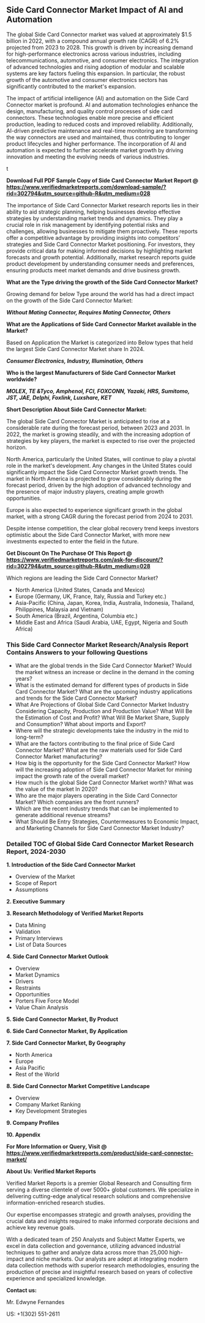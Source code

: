 <h2>Side Card Connector Market Impact of AI and Automation</h2><p>The global Side Card Connector market was valued at approximately $1.5 billion in 2022, with a compound annual growth rate (CAGR) of 6.2% projected from 2023 to 2028. This growth is driven by increasing demand for high-performance electronics across various industries, including telecommunications, automotive, and consumer electronics. The integration of advanced technologies and rising adoption of modular and scalable systems are key factors fueling this expansion. In particular, the robust growth of the automotive and consumer electronics sectors has significantly contributed to the market's expansion.</p><p>The impact of artificial intelligence (AI) and automation on the Side Card Connector market is profound. AI and automation technologies enhance the design, manufacturing, and quality control processes of side card connectors. These technologies enable more precise and efficient production, leading to reduced costs and improved reliability. Additionally, AI-driven predictive maintenance and real-time monitoring are transforming the way connectors are used and maintained, thus contributing to longer product lifecycles and higher performance. The incorporation of AI and automation is expected to further accelerate market growth by driving innovation and meeting the evolving needs of various industries.</p>t</p><p id="" class=""><strong>Download Full PDF Sample Copy of Side Card Connector Market Report @ <a href="https://www.verifiedmarketreports.com/download-sample/?rid=302794&utm_source=github-R&utm_medium=028" target="_blank">https://www.verifiedmarketreports.com/download-sample/?rid=302794&utm_source=github-R&utm_medium=028</a></strong></p><p>The importance of&nbsp;Side Card Connector Market research reports lies in their ability to aid strategic planning, helping businesses develop effective strategies by understanding market trends and dynamics. They play a crucial role in risk management by identifying potential risks and challenges, allowing businesses to mitigate them proactively. These reports offer a competitive advantage by providing insights into competitors' strategies and Side Card Connector Market positioning. For investors, they provide critical data for making informed decisions by highlighting market forecasts and growth potential. Additionally, market research reports guide product development by understanding consumer needs and preferences, ensuring products meet market demands and drive business growth.</p><p><strong>What are the&nbsp;Type driving the growth of the Side Card Connector Market?</strong></p><p id="" class="">Growing demand for below Type around the world has had a direct impact on the growth of the Side Card Connector Market:</p><em><strong>Without Mating Connector, Requires Mating Connector, Others</strong></em></p><strong>What are the&nbsp;Applications&nbsp;of Side Card Connector Market available in the Market?</strong></p><p id="" class="">Based on Application the Market is categorized into Below types that held the largest Side Card Connector Market share In 2024.</p><em><strong>Consumer Electronics, Industry, Illumination, Others</strong></em></p><strong>Who is the largest Manufacturers of Side Card Connector Market worldwide?</strong></p><p><em><strong>MOLEX, TE &Tyco, Amphenol, FCI, FOXCONN, Yazaki, HRS, Sumitomo, JST, JAE, Delphi, Foxlink, Luxshare, KET</strong></em></p><p id="" class=""><strong>Short Description About Side Card Connector Market:</strong></p><p>The global Side Card Connector Market is anticipated to rise at a considerable rate during the forecast period, between 2023 and 2031. In 2022, the market is growing steadily, and with the increasing adoption of strategies by key players, the market is expected to rise over the projected horizon.</p><p>North America, particularly the United States, will continue to play a pivotal role in the market's development. Any changes in the United States could significantly impact the Side Card Connector Market growth trends. The market in North America is projected to grow considerably during the forecast period, driven by the high adoption of advanced technology and the presence of major industry players, creating ample growth opportunities.</p><p>Europe is also expected to experience significant growth in the global market, with a strong CAGR during the forecast period from 2024 to 2031.</p><p>Despite intense competition, the clear global recovery trend keeps investors optimistic about the Side Card Connector Market, with more new investments expected to enter the field in the future.</p><p id="" class=""><strong>Get Discount On The Purchase Of This Report @ <a href="https://www.verifiedmarketreports.com/ask-for-discount/?rid=302794&utm_source=github-R&utm_medium=028" target="_blank">https://www.verifiedmarketreports.com/ask-for-discount/?rid=302794&utm_source=github-R&utm_medium=028</a></strong></p>Which regions are leading the Side Card Connector Market?</p><ul><li>North America (United States, Canada and Mexico)</li><li>Europe (Germany, UK, France, Italy, Russia and Turkey etc.)</li><li>Asia-Pacific (China, Japan, Korea, India, Australia, Indonesia, Thailand, Philippines, Malaysia and Vietnam)</li><li>South America (Brazil, Argentina, Columbia etc.)</li><li>Middle East and Africa (Saudi Arabia, UAE, Egypt, Nigeria and South Africa)</li></ul><h3 id="" class="">This Side Card Connector Market Research/Analysis Report Contains Answers to your following Questions</h3><ul><li>What are the global trends in the Side Card Connector Market? Would the market witness an increase or decline in the demand in the coming years?</li><li>What is the estimated demand for different types of products in Side Card Connector Market? What are the upcoming industry applications and trends for the Side Card Connector Market?</li><li>What Are Projections of Global Side Card Connector Market Industry Considering Capacity, Production and Production Value? What Will Be the Estimation of Cost and Profit? What Will Be Market Share, Supply and Consumption? What about imports and Export?</li><li>Where will the strategic developments take the industry in the mid to long-term?</li><li>What are the factors contributing to the final price of Side Card Connector Market? What are the raw materials used for Side Card Connector Market manufacturing?</li><li>How big is the opportunity for the Side Card Connector Market? How will the increasing adoption of Side Card Connector Market for mining impact the growth rate of the overall market?</li><li>How much is the global Side Card Connector Market worth? What was the value of the market In 2020?</li><li>Who are the major players operating in the Side Card Connector Market? Which companies are the front runners?</li><li>Which are the recent industry trends that can be implemented to generate additional revenue streams?</li><li>What Should Be Entry Strategies, Countermeasures to Economic Impact, and Marketing Channels for Side Card Connector Market Industry?</li></ul><h3 id="" class="">Detailed TOC of Global Side Card Connector Market Research Report, 2024-2030</h3><p id="" class=""><strong>1. Introduction of the Side Card Connector Market</strong></p><ul><li>Overview of the Market</li><li>Scope of Report</li><li>Assumptions</li></ul><p id="" class=""><strong>2. Executive Summary</strong></p><p id="" class=""><strong>3. Research Methodology of Verified Market Reports</strong></p><ul><li>Data Mining</li><li>Validation</li><li>Primary Interviews</li><li>List of Data Sources</li></ul><p id="" class=""><strong>4. Side Card Connector Market Outlook</strong></p><ul><li>Overview</li><li>Market Dynamics</li><li>Drivers</li><li>Restraints</li><li>Opportunities</li><li>Porters Five Force Model</li><li>Value Chain Analysis</li></ul><p id="" class=""><strong>5. Side Card Connector Market, By Product</strong></p><p id="" class=""><strong>6. Side Card Connector Market, By Application</strong></p><p id="" class=""><strong>7. Side Card Connector Market, By Geography</strong></p><ul><li>North America</li><li>Europe</li><li>Asia Pacific</li><li>Rest of the World</li></ul><p id="" class=""><strong>8. Side Card Connector Market Competitive Landscape</strong></p><ul><li>Overview</li><li>Company Market Ranking</li><li>Key Development Strategies</li></ul><p id="" class=""><strong>9. Company Profiles</strong></p><p id="" class=""><strong>10. Appendix</strong></p><p id="" class=""><strong>For More Information or Query, Visit @ <a href="https://www.verifiedmarketreports.com/product/side-card-connector-market/" target="_blank">https://www.verifiedmarketreports.com/product/side-card-connector-market/</a></strong></p><p id="" class=""><strong>About Us: Verified Market Reports</strong></p><p id="" class="">Verified Market Reports is a premier Global Research and Consulting firm serving a diverse clientele of over 5000+ global customers. We specialize in delivering cutting-edge analytical research solutions and comprehensive information-enriched research studies.</p><p id="" class="">Our expertise encompasses strategic and growth analyses, providing the crucial data and insights required to make informed corporate decisions and achieve key revenue goals.</p><p id="" class="">With a dedicated team of 250 Analysts and Subject Matter Experts, we excel in data collection and governance, utilizing advanced industrial techniques to gather and analyze data across more than 25,000 high-impact and niche markets. Our analysts are adept at integrating modern data collection methods with superior research methodologies, ensuring the production of precise and insightful research based on years of collective experience and specialized knowledge.</p><p id="" class=""><strong>Contact us:</strong></p><p id="" class="">Mr. Edwyne Fernandes</p><p id="" class="">US: +1(302) 551-2611</p>